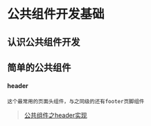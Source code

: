# 公共组件开发基础

## 认识公共组件开发


## 简单的公共组件

#### header

	这个最常用的页面头组件，与之同级的还有footer页脚组件

> [公共组件之header实现](知识笔记/大前端/Vue/公共组件开发/公共组件之header实现.md)
